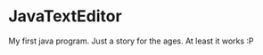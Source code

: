 JavaTextEditor
==============

My first java program. Just a story for the ages. At least it works :P

